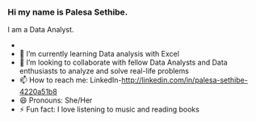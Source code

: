 ### Hi my name is Palesa Sethibe.


 I am a Data Analyst.



- 
- 🌱 I’m currently learning Data analysis with Excel
- 👯 I’m looking to collaborate with fellow Data Analysts and Data enthusiasts to analyze and solve real-life problems
- 📫 How to reach me: LinkedIn-http://linkedin.com/in/palesa-sethibe-4220a51b8
- 😄 Pronouns: She/Her 
- ⚡ Fun fact: I love listening to music and reading books

